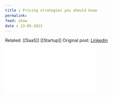 ```yaml
---
title : Pricing strategies you should know
permalink: 
feed: show
date : 23-05-2023
---
```

Related: [[SaaS]] [[Startup]]
Original post: [Linkedin](https://www.linkedin.com/posts/pawel-huryn_9-pricing-strategies-every-pm-should-know-ugcPost-7065667045119418368-Da4n?utm_source=share&utm_medium=member_desktop)

![](src/9%20Pricing%20Strategies%20you%20should%20know.pdf)